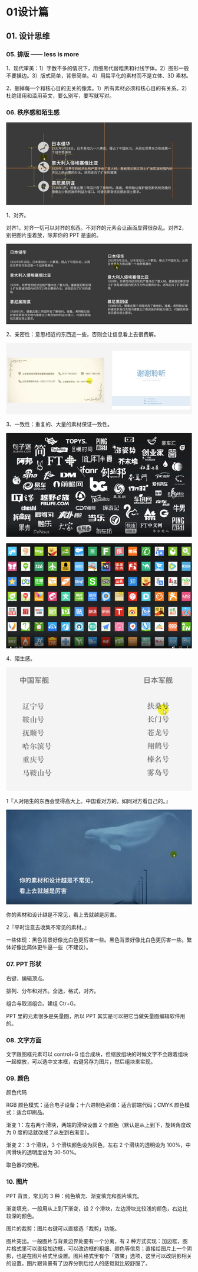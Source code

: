 # 01设计篇

## 01. 设计思维

### 05. 排版 —— less is more

1、现代审美：1）字数不多的情况下，用细黑代替粗黑和衬线字体。2）图形一般不要描边。3）版式简单，背景简单。4）用扁平化的素材而不是立体、3D 素材。

2、删掉每一个和核心目的无关的像素。1）所有素材必须和核心目的有关系。2）杜绝错用和滥用英文，要么别写，要写就写对。

### 06. 秩序感和陌生感

![](./res/2020001.png)

1、对齐。

对齐1，对齐一切可以对齐的东西。不对齐的元素会让画面显得很杂乱。对齐2，别把图片歪着放，除非你的 PPT 是歪的。

![](./res/2020002.png)

2、亲密性：意思相近的东西近一些，否则会让信息看上去很费解。

![](./res/2020003.png)

3、一致性：重复的、大量的素材保证一致性。

![](./res/2020004.png)

![](./res/2020005.png)

4、陌生感。

![](./res/2020006.png)

1『人对陌生的东西会觉得高大上。中国看对方的，如同对方看自己的。』

![](./res/2020007.png)

你的素材和设计越是不常见，看上去就越是厉害。

2『平时注意去收集不常见的素材。』

一些体现：黑色背景好像比白色更厉害一些。黑色背景好像比白色更厉害一些。繁体好像比简体更牛逼一些（不建议）。

### 07. PPT 形状

右键，编辑顶点。

排列、分布和对齐。全选，格式，对齐。

组合与取消组合。建组 Ctr+G。

PPT 里的元素很多是矢量图，所以 PPT 其实是可以把它当做矢量图编辑软件用的。

### 08. 文字方面

文字跟图框元素可以 control+G 组合成块，但缩放组块的时候文字不会跟着组块一起缩放，可以选中文本框，右键另存为图片，然后组块来实现。

### 09. 颜色

颜色代码

RGB 颜色模式：适合电子设备；十六进制色彩值：适合前端代码；CMYK 颜色模式：适合印刷品。

渐变 1：左右两个滑块，两端的滑块设置 2 个颜色（默认是从上到下，旋转角度改为 0 度的话就改成了从左到右渐变）。

渐变 2：3 个滑块，3 个滑块颜色设为灰色，左右 2 个滑块的透明设为 100%，中间滑块的透明度设为 30-50%。

取色器的使用。

### 10. 图片

PPT 背景，常见的 3 种：纯色填充、渐变填充和图片填充。

渐变填充，一般用从上到下渐变，设 2 个滑块，左边滑块比较浅的颜色，右边比较深的颜色。

图片的裁剪：图片右键可以直接选「裁剪」功能。

图片突出。一般图片与背景边界处要有一个分离，有 2 种方式实现：加边框，图片格式里可以直接加边框，可以改边框的粗细、颜色等信息；直接给图片上一个阴影，也是在图片格式里设置。图片格式里有个「效果」选项，这里可以改阴影相关的设置。图片跟背景有了边界分割后给人的感觉就比较舒服了。










